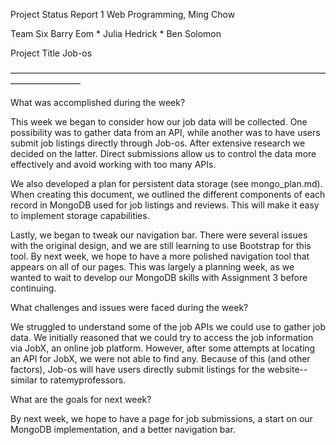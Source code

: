 Project Status Report 1
Web Programming, Ming Chow

Team Six
Barry Eom * Julia Hedrick * Ben Solomon

Project Title
Job-os

————————————————————————————————————————————

What was accomplished during the week?

This week we began to consider how our job data will be collected. One possibility
was to gather data from an API, while another was to have users submit job
listings directly through Job-os. After extensive research we decided on the
latter. Direct submissions allow us to control the data more effectively
and avoid working with too many APIs.

We also developed a plan for persistent data storage (see mongo_plan.md). When
creating this document, we outlined the different components of each record
in MongoDB used for job listings and reviews. This will make it easy to implement
storage capabilities.

Lastly, we began to tweak our navigation bar. There were several issues with
the original design, and we are still learning to use Bootstrap for this tool.
By next week, we hope to have a more polished navigation tool that appears on
all of our pages. This was largely a planning week, as we wanted to wait to develop
our MongoDB skills with Assignment 3 before continuing.


What challenges and issues were faced during the week?

We struggled to understand some of the job APIs we could use to gather job data.
We initially reasoned that we could try to access the job information via JobX, an 
online job platform. However, after some attempts at locating an API for JobX, we
were not able to find any. Because of this (and other factors), Job-os will have 
users directly submit listings for the website--similar to ratemyprofessors.


What are the goals for next week?

By next week, we hope to have a page for job submissions, a start on our
MongoDB implementation, and a better navigation bar.

